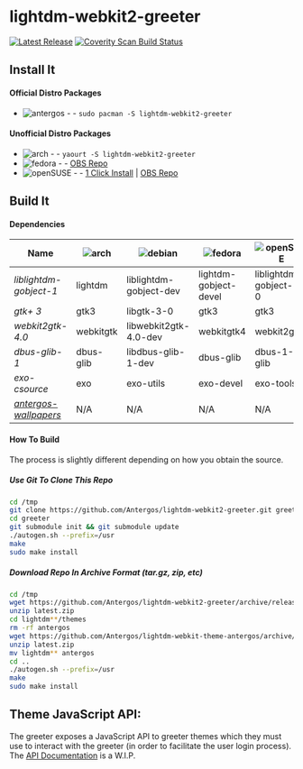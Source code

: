 # lightdm-webkit2-greeter
[![Latest Release](https://img.shields.io/github/release/Antergos/lightdm-webkit2-greeter.svg?style=flat-square)](https://github.com/Antergos/lightdm-webkit2-greeter/releases)     [![Coverity Scan Build Status](https://img.shields.io/coverity/scan/6871.svg?style=flat-square)](https://scan.coverity.com/projects/antergos-lightdm-webkit2-greeter)

## Install It

#### Official Distro Packages
* ![antergos](https://dl.dropboxusercontent.com/u/60521097/logo-square26x26.png) - - `sudo pacman -S lightdm-webkit2-greeter`

#### Unofficial Distro Packages
* ![arch](https://dl.dropboxusercontent.com/u/60521097/archlogo26x26.png) - - `yaourt -S lightdm-webkit2-greeter`
* ![fedora](https://dl.dropboxusercontent.com/u/60521097/fedora-logo.png) - - [OBS Repo](https://software.opensuse.org/download.html?project=home:antergos&package=lightdm-webkit2-greeter)
* ![openSUSE](https://dl.dropboxusercontent.com/u/60521097/Geeko-button-bling7.png) - - [1 Click Install](https://software.opensuse.org/ymp/home:antergos/openSUSE_Leap_42.1/lightdm-webkit2-greeter.ymp?base=openSUSE%3ALeap%3A42.1&query=lightdm-webkit2-greeter) | [OBS Repo](https://software.opensuse.org/download.html?project=home:antergos&package=lightdm-webkit2-greeter)

## Build It

#### Dependencies
| Name                  | ![arch](https://dl.dropboxusercontent.com/u/60521097/archlogo26x26.png) | ![debian](https://dl.dropboxusercontent.com/u/60521097/openlogo-nd-25.png) | ![fedora](https://dl.dropboxusercontent.com/u/60521097/fedora-logo.png) | ![openSUSE](https://dl.dropboxusercontent.com/u/60521097/Geeko-button-bling7.png) | ![ubuntu](https://dl.dropboxusercontent.com/u/60521097/ubuntu_orange_hex.png)  | 
|-----------------------|-------------------------------------------------------------------------|----------------------------------------------------------------------------|-------------------------------------------------------------------------|-----------------------------------------------------------------------------------|--------------------------------------------------------------------------------|
|*liblightdm-gobject-1* |lightdm  |liblightdm-gobject-dev | lightdm-gobject-devel | liblightdm-gobject-1-0 | liblightdm-gobject-dev |
|*gtk+ 3*               |gtk3     |libgtk-3-0             | gtk3                  | gtk3                   | libgtk-3-0 |
|*webkit2gtk-4.0*       |webkitgtk|libwebkit2gtk-4.0-dev  | webkitgtk4            | webkit2gtk3            | libwebkit2gtk-4.0-dev |
|*dbus-glib-1*          |dbus-glib|libdbus-glib-1-dev     | dbus-glib             | dbus-1-glib            | libdbus-glib-1-dev |
|*exo-csource*          |exo      |exo-utils              | exo-devel             | exo-tools              | exo-utils |
|[*antergos-wallpapers*](http://antergos.com/antergos-wallpapers-0.6.zip)| N/A | N/A| N/A | N/A| N/A |

#### How To Build
The process is slightly different depending on how you obtain the source.

##### Use Git To Clone This Repo
```sh
cd /tmp
git clone https://github.com/Antergos/lightdm-webkit2-greeter.git greeter
cd greeter
git submodule init && git submodule update
./autogen.sh --prefix=/usr
make
sudo make install
```

##### Download Repo In Archive Format (tar.gz, zip, etc)
```sh
cd /tmp
wget https://github.com/Antergos/lightdm-webkit2-greeter/archive/release/latest.zip
unzip latest.zip
cd lightdm**/themes
rm -rf antergos
wget https://github.com/Antergos/lightdm-webkit-theme-antergos/archive/latest.zip
unzip latest.zip
mv lightdm** antergos
cd ..
./autogen.sh --prefix=/usr
make
sudo make install
```
## Theme JavaScript API:
The greeter exposes a JavaScript API to greeter themes which they must use to interact with the greeter (in order to facilitate the user login process). The [API Documentation](https://antergos.com/wiki/development/lightdm-webkit2-greeter-theme-javascript-api/) is a W.I.P. 
